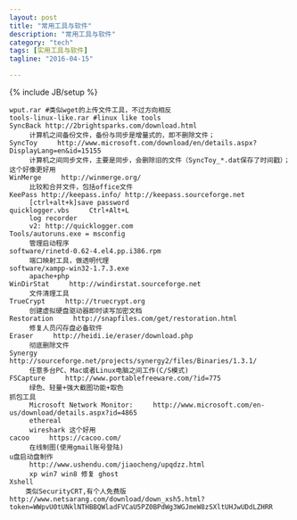 ```yaml
---
layout: post
title: "常用工具与软件"
description: "常用工具与软件"
category: "tech"
tags: [实用工具与软件]
tagline: "2016-04-15"

---
```

{% include JB/setup %}

    wput.rar #类似wget的上传文件工具，不过方向相反
    tools-linux-like.rar #linux like tools
    SyncBack http://2brightsparks.com/download.html
         计算机之间备份文件，备份与同步是增量式的，即不删除文件；
    SyncToy     http://www.microsoft.com/download/en/details.aspx?DisplayLang=en&id=15155
         计算机之间同步文件，主要是同步，会删除旧的文件（SyncToy_*.dat保存了时间戳）；这个好像更好用
    WinMerge     http://winmerge.org/
         比较和合并文件，包括office文件
    KeePass http://keepass.info/ http://keepass.sourceforge.net
         [ctrl+alt+k]save password
    quicklogger.vbs     Ctrl+Alt+L
         log recorder
         v2: http://quicklogger.com
    Tools/autoruns.exe = msconfig
         管理启动程序
    software/rinetd-0.62-4.el4.pp.i386.rpm
         端口映射工具，做透明代理
    software/xampp-win32-1.7.3.exe
         apache+php
    WinDirStat     http://windirstat.sourceforge.net
         文件清理工具
    TrueCrypt     http://truecrypt.org
         创建虚拟硬盘驱动器即时读写加密文档
    Restoration     http://snapfiles.com/get/restoration.html
         修复人员闪存盘必备软件
    Eraser     http://heidi.ie/eraser/download.php
         彻底删除文件
    Synergy     http://sourceforge.net/projects/synergy2/files/Binaries/1.3.1/
         任意多台PC、Mac或者Linux电脑之间工作(C/S模式)
    FSCapture     http://www.portablefreeware.com/?id=775
         绿色、轻量+强大截图功能+取色 
    抓包工具
         Microsoft Network Monitor:     http://www.microsoft.com/en-us/download/details.aspx?id=4865
         ethereal
         wireshark 这个好用
    cacoo     https://cacoo.com/
         在线制图(使用gmail账号登陆)
    u盘启动盘制作
         http://www.ushendu.com/jiaocheng/upqdzz.html
         xp win7 win8 修复 ghost
    Xshell   
        类似SecurityCRT,有个人免费版 http://www.netsarang.com/download/down_xsh5.html?token=WWpvU0tUNklNTHBBQWladFVCaU5PZ0BPdWg3WGJmeW8zSXltUHJwUDdLZHRR
